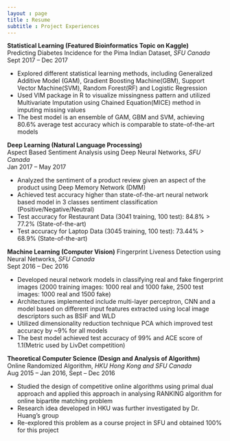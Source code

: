 ```yaml
---
layout : page
title : Resume
subtitle : Project Experiences
---
```


**Statistical Learning (Featured Bioinformatics Topic on Kaggle)**  
Predicting Diabetes Incidence for the Pima Indian Dataset, _SFU Canada_   
Sept 2017 – Dec 2017  
* Explored different statistical learning methods, including Generalized Additive Model (GAM), Gradient
Boosting Machine(GBM), Support Vector Machine(SVM), Random Forest(RF) and Logistic Regression
* Used VIM package in R to visualize missingness pattern and utilized Multivariate Imputation using Chained
Equation(MICE) method in imputing missing values
* The best model is an ensemble of GAM, GBM and SVM, achieving 80.6% average test accuracy which is
comparable to state-of-the-art models  

**Deep Learning (Natural Language Processing)**  
Aspect Based Sentiment Analysis using Deep Neural Networks, _SFU Canada_  
Jan 2017 – May 2017  
* Analyzed the sentiment of a product review given an aspect of the product using Deep Memory Network (DMM)
* Achieved test accuracy higher than state-of-the-art neural network based model in 3 classes sentiment
classification (Positive/Negative/Neutral)
* Test accuracy for Restaurant Data (3041 training, 100 test): 84.8% > 77.2% (State-of-the-art)
* Test accuracy for Laptop Data (3045 training, 100 test): 73.44% > 68.9% (State-of-the-art)  

**Machine Learning (Computer Vision)** 
Fingerprint Liveness Detection using Neural Networks, _SFU Canada_  
Sept 2016 – Dec 2016  
* Developed neural network models in classifying real and fake fingerprint images (2000 training images: 1000
real and 1000 fake, 2500 test images: 1000 real and 1500 fake)
* Architectures implemented include multi-layer perceptron, CNN and a model based on different input features
extracted using local image descriptors such as BSIF and WLD
* Utilized dimensionality reduction technique PCA which improved test accuracy by ~9% for all models
* The best model achieved test accuracy of 99% and ACE score of 1.1(Metric used by LivDet competition)  

**Theoretical Computer Science (Design and Analysis of Algorithm)**  
Online Randomized Algorithm, _HKU Hong Kong and SFU Canada_  
Aug 2015 – Jan 2016, Sept – Dec 2016  
* Studied the design of competitive online algorithms using primal dual approach and applied this approach in
analysing RANKING algorithm for online bipartite matching problem
* Research idea developed in HKU was further investigated by Dr. Huang’s group
* Re-explored this problem as a course project in SFU and obtained 100% for this project
